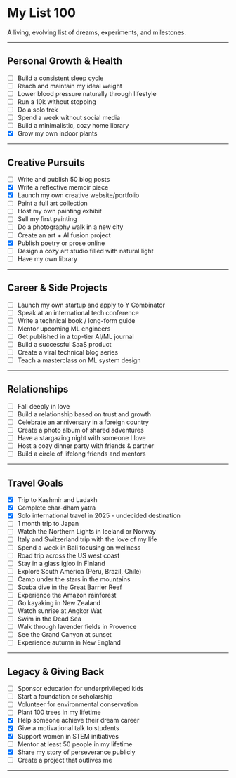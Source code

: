 # My List 100

A living, evolving list of dreams, experiments, and milestones.

------------------------------------------------------------------------


## Personal Growth & Health
- [ ] Build a consistent sleep cycle  
- [ ] Reach and maintain my ideal weight  
- [ ] Lower blood pressure naturally through lifestyle  
- [ ] Run a 10k without stopping  
- [ ] Do a solo trek  
- [ ] Spend a week without social media  
- [ ] Build a minimalistic, cozy home library  
- [x] Grow my own indoor plants  

---

## Creative Pursuits
- [ ] Write and publish 50 blog posts  
- [x] Write a reflective memoir piece  
- [x] Launch my own creative website/portfolio  
- [ ] Paint a full art collection  
- [ ] Host my own painting exhibit  
- [ ] Sell my first painting  
- [ ] Do a photography walk in a new city  
- [ ] Create an art + AI fusion project  
- [x] Publish poetry or prose online  
- [ ] Design a cozy art studio filled with natural light  
- [ ] Have my own library

---

## Career & Side Projects
- [ ] Launch my own startup and apply to Y Combinator   
- [ ] Speak at an international tech conference  
- [ ] Write a technical book / long-form guide  
- [ ] Mentor upcoming ML engineers  
- [ ] Get published in a top-tier AI/ML journal  
- [ ] Build a successful SaaS product  
- [ ] Create a viral technical blog series  
- [ ] Teach a masterclass on ML system design  

---

## Relationships
- [ ] Fall deeply in love  
- [ ] Build a relationship based on trust and growth   
- [ ] Celebrate an anniversary in a foreign country  
- [ ] Create a photo album of shared adventures  
- [ ] Have a stargazing night with someone I love  
- [ ] Host a cozy dinner party with friends & partner  
- [ ] Build a circle of lifelong friends and mentors  

---

## Travel Goals
- [x] Trip to Kashmir and Ladakh
- [x] Complete char-dham yatra
- [x] Solo international travel in 2025 - undecided destination
- [ ] 1 month trip to Japan   
- [ ] Watch the Northern Lights in Iceland or Norway  
- [ ] Italy and Switzerland trip with the love of my life 
- [ ] Spend a week in Bali focusing on wellness  
- [ ] Road trip across the US west coast  
- [ ] Stay in a glass igloo in Finland  
- [ ] Explore South America (Peru, Brazil, Chile)   
- [ ] Camp under the stars in the mountains  
- [ ] Scuba dive in the Great Barrier Reef   
- [ ] Experience the Amazon rainforest  
- [ ] Go kayaking in New Zealand  
- [ ] Watch sunrise at Angkor Wat  
- [ ] Swim in the Dead Sea  
- [ ] Walk through lavender fields in Provence  
- [ ] See the Grand Canyon at sunset  
- [ ] Experience autumn in New England  

---

## Legacy & Giving Back
- [ ] Sponsor education for underprivileged kids  
- [ ] Start a foundation or scholarship  
- [ ] Volunteer for environmental conservation  
- [ ] Plant 100 trees in my lifetime  
- [x] Help someone achieve their dream career  
- [x] Give a motivational talk to students  
- [x] Support women in STEM initiatives  
- [ ] Mentor at least 50 people in my lifetime  
- [x] Share my story of perseverance publicly  
- [ ] Create a project that outlives me  

---
